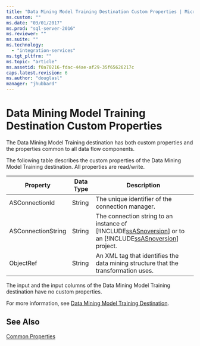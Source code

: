 ```yaml
---
title: "Data Mining Model Training Destination Custom Properties | Microsoft Docs"
ms.custom: ""
ms.date: "03/01/2017"
ms.prod: "sql-server-2016"
ms.reviewer: ""
ms.suite: ""
ms.technology: 
  - "integration-services"
ms.tgt_pltfrm: ""
ms.topic: "article"
ms.assetid: f0a70216-fdac-44ae-af29-35f65626217c
caps.latest.revision: 6
ms.author: "douglasl"
manager: "jhubbard"
---
```

# Data Mining Model Training Destination Custom Properties
  The Data Mining Model Training destination has both custom properties and the properties common to all data flow components.  
  
 The following table describes the custom properties of the Data Mining Model Training destination. All properties are read/write.  
  
|Property|Data Type|Description|  
|--------------|---------------|-----------------|  
|ASConnectionId|String|The unique identifier of the connection manager.|  
|ASConnectionString|String|The connection string to an instance of [!INCLUDE[ssASnoversion](../../analysis-services/includes/ssasnoversion-md.md)] or to an [!INCLUDE[ssASnoversion](../../analysis-services/includes/ssasnoversion-md.md)] project.|  
|ObjectRef|String|An XML tag that identifies the data mining structure that the transformation uses.|  
  
 The input and the input columns of the Data Mining Model Training destination have no custom properties.  
  
 For more information, see [Data Mining Model Training Destination](../../integration-services/data-flow/data-mining-model-training-destination.md).  
  
## See Also  
 [Common Properties](http://msdn.microsoft.com/library/51973502-5cc6-4125-9fce-e60fa1b7b796)  
  
  